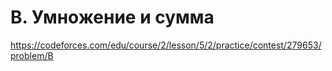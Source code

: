 # B. Умножение и сумма

https://codeforces.com/edu/course/2/lesson/5/2/practice/contest/279653/problem/B

